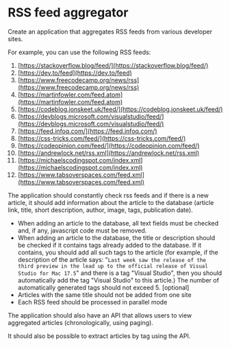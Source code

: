 # RSS feed aggregator

Create an application that aggregates RSS feeds from various developer sites.

For example, you can use the following RSS feeds:

1. [https://stackoverflow.blog/feed/](https://stackoverflow.blog/feed/)
2. [https://dev.to/feed](https://dev.to/feed)
3. [https://www.freecodecamp.org/news/rss](https://www.freecodecamp.org/news/rss)
4. [https://martinfowler.com/feed.atom](https://martinfowler.com/feed.atom)
5. [https://codeblog.jonskeet.uk/feed/](https://codeblog.jonskeet.uk/feed/)
6. [https://devblogs.microsoft.com/visualstudio/feed/](https://devblogs.microsoft.com/visualstudio/feed/)
7. [https://feed.infoq.com/](https://feed.infoq.com/)
8. [https://css-tricks.com/feed/](https://css-tricks.com/feed/)
9. [https://codeopinion.com/feed/](https://codeopinion.com/feed/)
10. [https://andrewlock.net/rss.xml](https://andrewlock.net/rss.xml)
11. [https://michaelscodingspot.com/index.xml](https://michaelscodingspot.com/index.xml)
12. [https://www.tabsoverspaces.com/feed.xml](https://www.tabsoverspaces.com/feed.xml)

The application should constantly check rss feeds and if there is a new article, it should add information about the article to the database (article link, title, short description, author, image, tags, publication date).

- When adding an article to the database, all text fields must be checked and, if any, javascript code must be removed.
- When adding an article to the database, the title or description should be checked if it contains tags already added to the database. If it contains, you should add all such tags to the article (for example, if the description of the article says: "`Last week saw the release of the third preview in the lead up to the official release of Visual Studio for Mac 17.5`" and there is a tag "Visual Studio", then you should automatically add the tag "Visual Studio" to this article.) The number of automatically generated tags should not exceed 5. [optional]
- Articles with the same title should not be added from one site
- Each RSS feed should be processed in parallel mode

The application should also have an API that allows users to view aggregated articles (chronologically, using paging).

It should also be possible to extract articles by tag using the API.